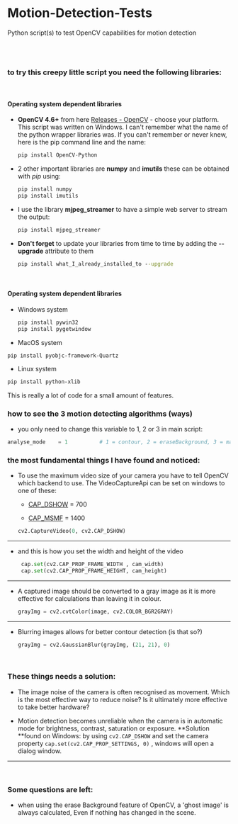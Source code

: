 # Motion-Detection-Tests

Python script(s) to test OpenCV capabilities for motion detection

<br><br>

### to try this creepy little script you need the following libraries:

<br>

#### Operating system dependent libraries

- **OpenCV 4.6+** from here [Releases - OpenCV](https://opencv.org/releases/) - choose your platform. This script was written on Windows. I can't remember what the name of the python wrapper libraries was. If you can't remember or never knew, here is the pip command line and the name:

  ```python
  pip install OpenCV-Python
  ```

- 2 other important libraries are **numpy** and **imutils** these can be obtained with *pip* using: 

  ```cmd
  pip install numpy
  pip install imutils
  ```

- I use the library **mjpeg_streamer** to have a simple web server to stream the output:  

  ```cmd
  pip install mjpeg_streamer
  ```

- **Don't forget** to update your libraries from time to time by adding the **--upgrade** attribute to them

  ```cmd
  pip install what_I_already_installed_to --upgrade
  ```

<br>

#### Operating system dependent libraries

- Windows system

  ```cmd
  pip install pywin32
  pip install pygetwindow  
  ```

-  MacOS system

  ```terminal
  pip install pyobjc-framework-Quartz 
  ```

-  Linux system

  ```bash
  pip install python-xlib
  ```


This is really a lot of code for a small amount of features. <br>



### how to see the 3 motion detecting algorithms (ways)

- you only need to change this variable to 1, 2 or 3 in main script:

```python
analyse_mode    = 1          # 1 = contour, 2 = eraseBackground, 3 = mask_motion
```



### the most fundamental things I have found and noticed:

- To use the maximum video size of your camera you have to tell OpenCV which backend to use.  The VideoCaptureApi can be set on windows to one of these: 

	- [CAP_DSHOW](https://docs.opencv.org/3.4/d4/d15/group__videoio__flags__base.html#gga023786be1ee68a9105bf2e48c700294dab6ac3effa04f41ed5470375c85a23504) = 700

	- [CAP_MSMF](https://docs.opencv.org/3.4/d4/d15/group__videoio__flags__base.html#gga023786be1ee68a9105bf2e48c700294da278d5ad4907c9c0fe6d1c6104b746019) = 1400

   ```python
   cv2.CaptureVideo(0, cv2.CAP_DSHOW)
   ```
------

- and this is how you set the width and height of the video 

    ```python
     cap.set(cv2.CAP_PROP_FRAME_WIDTH , cam_width)
     cap.set(cv2.CAP_PROP_FRAME_HEIGHT, cam_height)
    ```

------

- A captured image should be converted to a gray image as it is more effective for calculations than leaving it in colour.

  ```python
  grayImg = cv2.cvtColor(image, cv2.COLOR_BGR2GRAY)
  ```
------

- Blurring images allows for better contour detection (is that so?)

  ```python
  grayImg = cv2.GaussianBlur(grayImg, (21, 21), 0)
  ```

<br>

### These things needs a solution:

- The image noise of the camera is often recognised as movement. Which is the most effective way to reduce noise? Is it ultimately more effective to take better hardware?

- Motion detection becomes unreliable when the camera is in automatic mode for brightness, contrast, saturation or exposure.  **Solution **found on Windows: by using `cv2.CAP_DSHOW` and set the camera property `cap.set(cv2.CAP_PROP_SETTINGS, 0)` , windows will open a dialog window. 

  

------

<br>

### Some questions are left:

- when using the erase Background feature of OpenCV, a 'ghost image' is always calculated, Even if nothing has changed in the scene.
